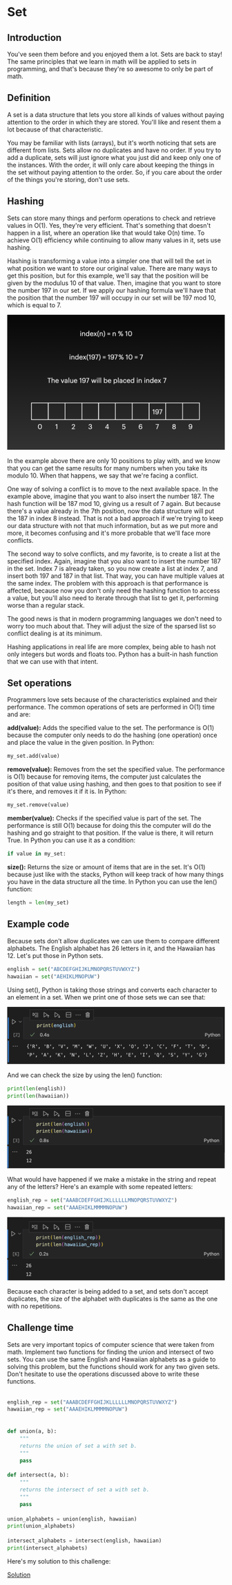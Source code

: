 # Set

## Introduction

You've seen them before and you enjoyed them a lot. Sets are back to stay! The same principles that we learn in math will be applied to sets in programming, and that's because they're so awesome to only be part of math.

## Definition

A set is a data structure that lets you store all kinds of values without paying attention to the order in which they are stored. You'll like and resent them a lot because of that characteristic.

You may be familiar with lists (arrays), but it's worth noticing that sets are different from lists. Sets allow no duplicates and have no order. If you try to add a duplicate, sets will just ignore what you just did and keep only one of the instances. With the order, it will only care about keeping the things in the set without paying attention to the order. So, if you care about the order of the things you're storing, don't use sets.

## Hashing

Sets can store many things and perform operations to check and retrieve values in O(1). Yes, they're very efficient. That's something that doesn't happen in a list, where an operation like that would take O(n) time. To achieve O(1) efficiency while continuing to allow many values in it, sets use hashing.

Hashing is transforming a value into a simpler one that will tell the set in what position we want to store our original value. There are many ways to get this position, but for this example, we'll say that the position will be given by the modulus 10 of that value. Then, imagine that you want to store the number 197 in our set. If we apply our hashing formula we'll have that the position that the number 197 will occupy in our set will be 197 mod 10, which is equal to 7.

![Set Definition Image](media/set_hash.png)

In the example above there are only 10 positions to play with, and we know that you can get the same results for many numbers when you take its modulo 10. When that happens, we say that we're facing a conflict. 

One way of solving a conflict is to move to the next available space. In the example above, imagine that you want to also insert the number 187. The hash function will be 187 mod 10, giving us a result of 7 again. But because there's a value already in the 7th position, now the data structure will put the 187 in index 8 instead. That is not a bad approach if we're trying to keep our data structure with not that much information, but as we put more and more, it becomes confusing and it's more probable that we'll face more conflicts.

The second way to solve conflicts, and my favorite, is to create a list at the specified index. Again, imagine that you also want to insert the number 187 in the set. Index 7 is already taken, so you now create a list at index 7, and insert both 197 and 187 in that list. That way, you can have multiple values at the same index. The problem with this approach is that performance is affected, because now you don't only need the hashing function to access a value, but you'll also need to iterate through that list to get it, performing worse than a regular stack.

The good news is that in modern programming languages we don't need to worry too much about that. They will adjust the size of the sparsed list so conflict dealing is at its minimum. 

Hashing applications in real life are more complex, being able to hash not only integers but words and floats too. Python has a built-in hash function that we can use with that intent.

## Set operations

Programmers love sets because of the characteristics explained and their performance. The common operations of sets are performed in O(1) time and are:

**add(value):** Adds the specified value to the set. The performance is O(1) because the computer only needs to do the hashing (one operation) once and place the value in the given position. In Python:

```python
my_set.add(value)
```

**remove(value):** Removes from the set the specified value. The performance is O(1) because for removing items, the computer just calculates the position of that value using hashing, and then goes to that position to see if it's there, and removes it if it is. In Python:

```python
my_set.remove(value)
```

**member(value):** Checks if the specified value is part of the set. The performance is still O(1) because for doing this the computer will do the hashing and go straight to that position. If the value is there, it will return True. In Python you can use it as a condition:

```python
if value in my_set:
```

**size():** Returns the size or amount of items that are in the set. It's O(1) because just like with the stacks, Python will keep track of how many things you have in the data structure all the time. In Python you can use the len() function:

```python
length = len(my_set)
```

## Example code

Because sets don't allow duplicates we can use them to compare different alphabets. The English alphabet has 26 letters in it, and the Hawaiian has 12. Let's put those in Python sets.

```python
english = set("ABCDEFGHIJKLMNOPQRSTUVWXYZ")
hawaiian = set("AEHIKLMNOPUW")
```

Using set(), Python is taking those strings and converts each character to an element in a set. When we print one of those sets we can see that:

![Set Print English](media/set_print.png)

And we can check the size by using the len() function:

```python
print(len(english))
print(len(hawaiian))
```

![Set Print English](media/set_unique.png)

What would have happened if we make a mistake in the string and repeat any of the letters? Here's an example with some repeated letters:

```python
english_rep = set("AAABCDEFFGHIJKLLLLLLMNOPQRSTUVWXYZ")
hawaiian_rep = set("AAAEHIKLMMMMNOPUW")
```

![Set Print English](media/set_rep.png)

Because each character is being added to a set, and sets don't accept duplicates, the size of the alphabet with duplicates is the same as the one with no repetitions.

## Challenge time

Sets are very important topics of computer science that were taken from math. Implement two functions for finding the union and intersect of two sets. You can use the same English and Hawaiian alphabets as a guide to solving this problem, but the functions should work for any two given sets. Don't hesitate to use the operations discussed above to write these functions.

```python

english_rep = set("AAABCDEFFGHIJKLLLLLLMNOPQRSTUVWXYZ")
hawaiian_rep = set("AAAEHIKLMMMMNOPUW")


def union(a, b):
    """
    returns the union of set a with set b.
    """
    pass

def intersect(a, b):
    """
    returns the intersect of set a with set b.
    """
    pass

union_alphabets = union(english, hawaiian)
print(union_alphabets)

intersect_alphabets = intersect(english, hawaiian)
print(intersect_alphabets)
```

Here's my solution to this challenge:

[Solution](code/set_challenge_solution.py)

